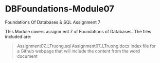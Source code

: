 # DBFoundations-Module07
 Foundations Of Databases &amp; SQL Assignment 7

This Module covers assignment 7 of Foundations of Databases. The files included are:
>Assignment07_LTruong.sql
>Assignment07_LTruong.docx
>Index file for a Github webpage that will include the content from the word document

